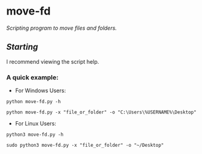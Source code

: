# **move-fd**
_Scripting program to move files and folders._
## _Starting_
I recommend viewing the script help.
### A quick example:
* For Windows Users:
```
python move-fd.py -h
```
```
python move-fd.py -x "file_or_folder" -o "C:\Users\%USERNAME%\Desktop"
```
* For Linux Users:
```
python3 move-fd.py -h
```
```
sudo python3 move-fd.py -x "file_or_folder" -o "~/Desktop"
```
